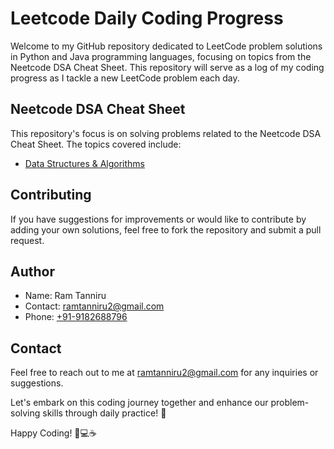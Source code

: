 # Leetcode Daily Coding Progress

Welcome to my GitHub repository dedicated to LeetCode problem solutions in Python and Java programming languages, focusing on topics from the Neetcode DSA Cheat Sheet. This repository will serve as a log of my coding progress as I tackle a new LeetCode problem each day.

## Neetcode DSA Cheat Sheet

This repository's focus is on solving problems related to the Neetcode DSA Cheat Sheet. The topics covered include:
- [Data Structures & Algorithms](https://neetcode.io/roadmap)

## Contributing

If you have suggestions for improvements or would like to contribute by adding your own solutions, feel free to fork the repository and submit a pull request.

## Author

- Name: Ram Tanniru
- Contact: ramtanniru2@gmail.com
- Phone: <a href="tel:+919182688796">+91-9182688796</a>

## Contact

Feel free to reach out to me at ramtanniru2@gmail.com for any inquiries or suggestions.

Let's embark on this coding journey together and enhance our problem-solving skills through daily practice! 🚀

Happy Coding! 🐍💻☕
